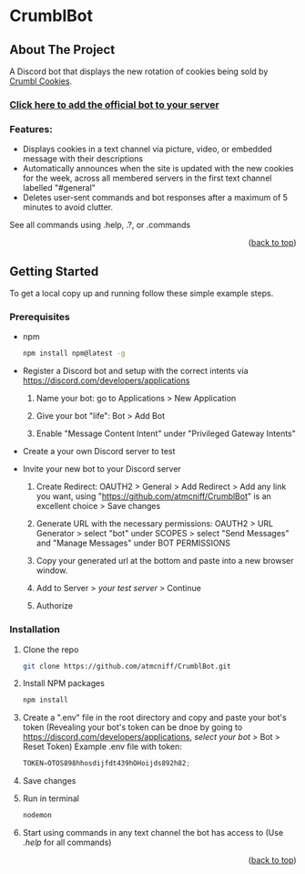 # CrumblBot

<!-- ABOUT THE PROJECT -->
## About The Project

A Discord bot that displays the new rotation of cookies being sold by [Crumbl Cookies](https://crumblcookies.com/).

### [Click here to add the official bot to your server](https://discord.com/api/oauth2/authorize?client_id=1031345549514903633&permissions=10240&scope=bot)

### Features:
* Displays cookies in a text channel via picture, video, or embedded message with their descriptions
* Automatically announces when the site is updated with the new cookies for the week, across all membered servers in the first text channel labelled "#general"
* Deletes user-sent commands and bot responses after a maximum of 5 minutes to avoid clutter.

See all commands using .help, .?, or .commands

<p align="right">(<a href="#readme-top">back to top</a>)</p>


<!-- GETTING STARTED -->
## Getting Started

To get a local copy up and running follow these simple example steps.

### Prerequisites

* npm
  ```sh
  npm install npm@latest -g
  ```
* Register a Discord bot and setup with the correct intents via https://discord.com/developers/applications
    
    1. Name your bot: go to Applications > New Application
    
    2. Give your bot "life": Bot > Add Bot
    
    3. Enable "Message Content Intent" under "Privileged Gateway Intents"

* Create a your own Discord server to test

* Invite your new bot to your Discord server

    1. Create Redirect: OAUTH2 > General > Add Redirect > Add any link you want, using "https://github.com/atmcniff/CrumblBot" is an excellent choice > Save changes

    2. Generate URL with the necessary permissions: OAUTH2 > URL Generator > select "bot" under SCOPES > select "Send Messages" and "Manage Messages" under BOT PERMISSIONS

    3. Copy your generated url at the bottom and paste into a new browser window.

    4. Add to Server > _your test server_ > Continue

    5. Authorize


### Installation

1. Clone the repo
   ```sh
   git clone https://github.com/atmcniff/CrumblBot.git
   ```

2. Install NPM packages
   ```sh
   npm install
   ```

3. Create a ".env" file in the root directory and copy and paste your bot's token (Revealing your bot's token can be dnoe by going to https://discord.com/developers/applications, _select your bot_ > Bot > Reset Token)
Example .env file with token:
   ```js
   TOKEN=OTOS898hhosdijfdt439hOHoijds892h82;
   ```

4. Save changes

5. Run in terminal
    ```js
   nodemon
   ```

6. Start using commands in any text channel the bot has access to (Use _.help_ for all commands)
<p align="right">(<a href="#readme-top">back to top</a>)</p>
